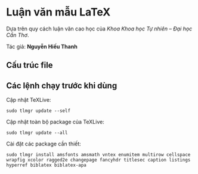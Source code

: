 # Luận văn mẫu LaTeX
Dựa trên quy cách luận văn cao học của *Khoa Khoa học Tự nhiên – Đại học Cần Thơ*.

Tác giả: **Nguyễn Hiếu Thanh**

## Cấu trúc file

## Các lệnh chạy trước khi dùng

Cập nhật TeXLive:
```
sudo tlmgr update --self
```

Cập nhật toàn bộ package của TeXLive:
```
sudo tlmgr update --all
```

Cài đặt các package cần thiết:
```
sudo tlmgr install amsfonts amsmath vntex enumitem multirow cellspace wrapfig xcolor ragged2e changepage fancyhdr titlesec caption listings hyperref biblatex biblatex-apa
```
